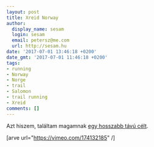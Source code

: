 ```yaml
---
layout: post
title: Xreid Norway
author:
  display_name: sesam
  login: sesam
  email: petersz@me.com
  url: http://sesam.hu
date: '2017-07-01 13:46:18 +0200'
date_gmt: '2017-07-01 11:46:18 +0200'
tags:
- running
- Norway
- Norge
- trail
- Salomon
- trail running
- Xreid
comments: []
---
```


Azt hiszem, találtam magamnak [egy hosszabb távú célt](http://www.xreid.com).

[arve url="https://vimeo.com/174132185" /]
